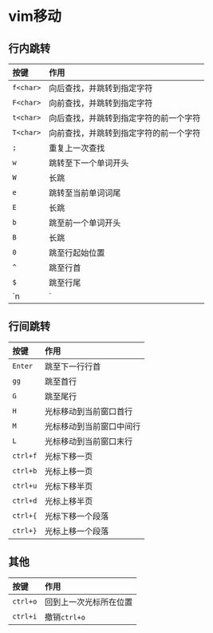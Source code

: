 # vim移动

## 行内跳转

| 按键      | 作用                                   |
|:--------- |:-------------------------------------- |
| `f<char>` | 向后查找，并跳转到指定字符             |
| `F<char>` | 向前查找，并跳转到指定字符             |
| `t<char>` | 向后查找，并跳转到指定字符的前一个字符 |
| `T<char>` | 向前查找，并跳转到指定字符的前一个字符 |
| `;`       | 重复上一次查找                         |
| `w`       | 跳转至下一个单词开头                   |
| `W`       | 长跳                                   |
| `e`       | 跳转至当前单词词尾                     |
| `E`       | 长跳                                   |
| `b`       | 跳至前一个单词开头                     |
| `B`       | 长跳                                   |
| `0`       | 跳至行起始位置                         |
| `^`       | 跳至行首                               |
| `$`       | 跳至行尾                               |
| `n|`      | 移动到第n列                            |


## 行间跳转

| 按键     | 作用                      |
|:---------|:-------------------------|
| `Enter`  | 跳至下一行行首            |
| `gg`     | 跳至首行                  |
| `G`      | 跳至尾行                  |
| `H`      | 光标移动到当前窗口首行     |
| `M`      | 光标移动到当前窗口中间行   |
| `L`      | 光标移动到当前窗口末行     |
| `ctrl+f` | 光标下移一页              |
| `ctrl+b` | 光标上移一页              |
| `ctrl+u` | 光标下移半页              |
| `ctrl+d` | 光标上移半页              |
| `ctrl+{` | 光标下移一个段落          |
| `ctrl+}` | 光标上移一个段落          |

## 其他

| 按键     | 作用                     |
|:---------|:------------------------|
| `ctrl+o` | 回到上一次光标所在位置    |
| `ctrl+i` | 撤销`ctrl+o`             |

